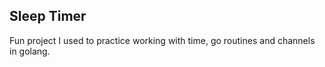 ## Sleep Timer
Fun project I used to practice working with time, go routines and channels in golang.
